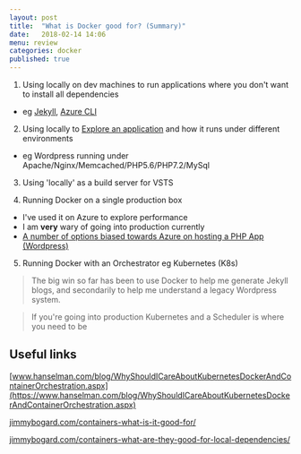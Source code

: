 ```yaml
---
layout: post
title:  "What is Docker good for? (Summary)"
date:   2018-02-14 14:06
menu: review
categories: docker 
published: true 
---
```




1. Using locally on dev machines to run applications where you don't want to install all dependencies
  - eg [Jekyll](/jekyl/2018/01/25/Jekyll-and-Docker.html), [Azure CLI](https://hub.docker.com/r/microsoft/azure-cli/)
2. Using locally to [Explore an application](/docker/2018/02/01/Wordpress-on-Docker.html) and how it runs under different environments
  - eg Wordpress running under Apache/Nginx/Memcached/PHP5.6/PHP7.2/MySql
3. Using 'locally' as a build server for VSTS

4. Running Docker on a single production box
  - I've used it on Azure to explore performance
  - I am **very** wary of going into production currently 
  - [A number of options biased towards Azure on hosting a PHP App (Wordpress)](/wordpress/2018/02/14/Where-to-host-wordpress.html) 
5. Running Docker with an Orchestrator eg Kubernetes (K8s)

> The big win so far has been to use Docker to help me generate Jekyll blogs, and secondarily to help me understand a legacy Wordpress system.

> If you're going into production Kubernetes and a Scheduler is where you need to be 

## Useful links
[www.hanselman.com/blog/WhyShouldICareAboutKubernetesDockerAndContainerOrchestration.aspx](https://www.hanselman.com/blog/WhyShouldICareAboutKubernetesDockerAndContainerOrchestration.aspx)

[jimmybogard.com/containers-what-is-it-good-for/](https://jimmybogard.com/containers-what-is-it-good-for/)

[jimmybogard.com/containers-what-are-they-good-for-local-dependencies/](https://jimmybogard.com/containers-what-are-they-good-for-local-dependencies/)